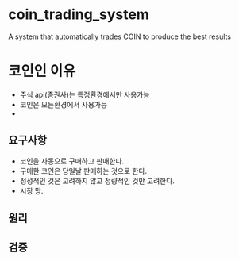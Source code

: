# coin_trading_system
A system that automatically trades COIN to produce the best results
# 코인인 이유
 - 주식 api(증권사)는 특정환경에서만 사용가능
 - 코인은 모든환경에서 사용가능
 -

## 요구사항
 - 코인을 자동으로 구매하고 판매한다. 
 - 구매한 코인은 당일날 판매하는 것으로 한다.
 - 정성적인 것은 고려하지 않고 정량적인 것만 고려한다.
 - 시장 망.
## 원리
## 검증







<!--
https://www.youtube.com/watch?v=WgXOFtDD6XU&list=PLU9-uwewPMe3KKFMiIm41D5Nzx_fx2PUJ
-->
